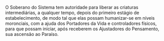 ﻿O Soberano do Sistema tem autoridade para liberar as criaturas intermediárias, a qualquer tempo, depois do primeiro estágio de estabelecimento, de modo tal que elas possam humanizar-se em níveis moronciais, com a ajuda dos Portadores da Vida e controladores físicos, para que possam iniciar, após receberem os Ajustadores do Pensamento, sua ascensão ao Paraíso.